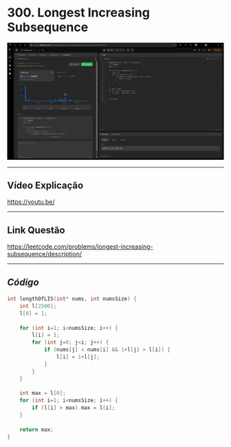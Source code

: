 # 300. Longest Increasing Subsequence

<div align="center"><img src= "https://github.com/projeto-de-algoritmos-2024/PD_Exercicios_LeetCode/raw/refs/heads/master/longest-increasing-subsequence/result"/></div>

---

## Vídeo Explicação

https://youtu.be/

---

## Link Questão

https://leetcode.com/problems/longest-increasing-subsequence/description/

---

## *Código*

```c 
int lengthOfLIS(int* nums, int numsSize) {
    int l[2500];
    l[0] = 1;

    for (int i=1; i<numsSize; i++) {
        l[i] = 1;
        for (int j=0; j<i; j++) {
            if (nums[j] < nums[i] && 1+l[j] > l[i]) {
                l[i] = 1+l[j];
            }
        }
    }

    int max = l[0];
    for (int i=1; i<numsSize; i++) {
        if (l[i] > max) max = l[i];
    }
    
    return max;
}
```
